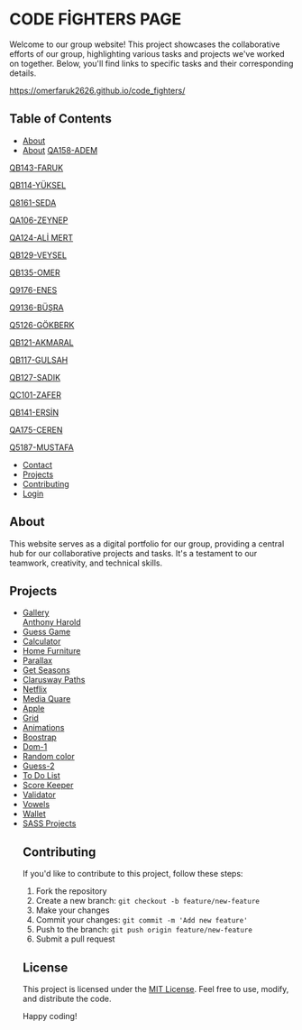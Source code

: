 # CODE FİGHTERS PAGE

Welcome to our group website! This project showcases the collaborative efforts of our group, highlighting various tasks and projects we've worked on together. Below, you'll find links to specific tasks and their corresponding details.

https://omerfaruk2626.github.io/code_fighters/

## Table of Contents

- [About](#)
- [About](#)
<a href="https://github.com/BecooOn" target="_blank">QA158-ADEM</a>

<a href="https://github.com/omer-faruk-oncu" target="_blank">QB143-FARUK</a>

<a href="https://github.com/ykslkrtld" target="_blank">QB114-YÜKSEL</a>

<a href="https://github.com/sedadiriker" target="_blank">Q8161-SEDA</a>

<a href="https://github.com/zeyneparslanj" target="_blank">QA106-ZEYNEP</a>

<a href="https://github.com/aliwert" target="_blank">QA124-ALİ MERT</a>

<a href="https://github.com/akyarv0" target="_blank">QB129-VEYSEL</a>

<a href="https://github.com/omerfaruk2626" target="_blank">QB135-OMER</a>

<a href="https://github.com/eneeestas" target="_blank">Q9176-ENES</a>

<a href="https://github.com/busrakocarslan" target="_blank">Q9136-BÜŞRA</a>

<a href="https://github.com/snorlie" target="_blank">Q5126-GÖKBERK</a>

<a href="https://github.com/MaralTach" target="_blank">QB121-AKMARAL</a>

<a href="https://github.com/gulsahmy" target="_blank">QB117-GULSAH</a>

<a href="https://github.com/ssimsir" target="_blank">QB127-SADIK</a>

<a href="https://github.com/QC101-Zafer" target="_blank">QC101-ZAFER</a>

<a href="https://github.com/ersinn26" target="_blank">QB141-ERSİN</a>

<a href="https://github.com/MrsCoder35" target="_blank">QA175-CEREN</a>

<a href="#" target="_blank">Q5187-MUSTAFA</a>


- [Contact](#)
- [Projects](#)
- <a href="https://github.com/omerfaruk2626/code_fighters/graphs/contributors">Contributing</a>
- <a href="./Code_Fighters_Log_in/login.html">Login</a>


## About

This website serves as a digital portfolio for our group, providing a central hub for our collaborative projects and tasks. It's a testament to our teamwork, creativity, and technical skills.


## Projects
<ul>
                                    <li><a href="#" class="dropdown-item" onclick="showSection('gallery')">Gallery</a>
                                    </li><a href="#" class="dropdown-item" onclick="showSection('anthony')">Anthony Harold</a></li>
                                    <li><a href="#" class="dropdown-item" onclick="showSection('guess')">Guess Game</a></li>
                                    <li><a href="#" class="dropdown-item" onclick="showSection('calculator')">Calculator</a></li>
                                    <li><a href="#" class="dropdown-item" onclick="showSection('home-furniture')">Home Furniture</a></li>
                                    <li><a href="#" class="dropdown-item" onclick="showSection('parallax')">Parallax</a></li>
                                    <li><a href="#" class="dropdown-item" onclick="showSection('leap-year-and-get-seasons')">Get Seasons</a></li>
                                    <li><a href="#" class="dropdown-item" onclick="showSection('cw-paths')">Clarusway Paths</a></li>
                                    <li><a href="#" class="dropdown-item" onclick="showSection('netflix')">Netflix</a></li>
                                    <li><a href="#" class="dropdown-item" onclick="showSection('media-quare')">Media Quare</a></li>
                                    <li><a href="#" class="dropdown-item" onclick="showSection('apple')">Apple</a></li>
                                    <li><a href="#" class="dropdown-item" onclick="showSection('grid')">Grid</a></li>
                                    <li><a href="#" class="dropdown-item" onclick="showSection('animation')">Animations</a></li>
                                    <li><a href="#" class="dropdown-item" onclick="showSection('boostrap')">Boostrap</a></li>
                                    <li><a href="#" class="dropdown-item" onclick="showSection('dom-1')">Dom-1</a></li>
                                    <li><a href="#" class="dropdown-item" onclick="showSection('random-color')">Random color</a></li>
                                    <li><a href="#" class="dropdown-item" onclick="showSection('guess-2')">Guess-2</a></li>
                                    <li><a href="#" class="dropdown-item" onclick="showSection('todolist')">To Do List</a></li>
                                    <li><a href="#" class="dropdown-item" onclick="showSection('score-keeper')">Score Keeper</a></li>
                                    <li><a href="#" class="dropdown-item" onclick="showSection('validator')">Validator</a></li>
                                    <li><a href="#" class="dropdown-item" onclick="showSection('vowels')">Vowels</a></li>
                                    <li><a href="#" class="dropdown-item" onclick="showSection('wallet')">Wallet</a></li>
                                    <li><a href="#" class="dropdown-item" onclick="showSection('sass-projects')">SASS Projects</a></li>
                            

## Contributing

If you'd like to contribute to this project, follow these steps:

1. Fork the repository
2. Create a new branch: `git checkout -b feature/new-feature`
3. Make your changes
4. Commit your changes: `git commit -m 'Add new feature'`
5. Push to the branch: `git push origin feature/new-feature`
6. Submit a pull request

## License

This project is licensed under the [MIT License](LICENSE). Feel free to use, modify, and distribute the code.

Happy coding!
